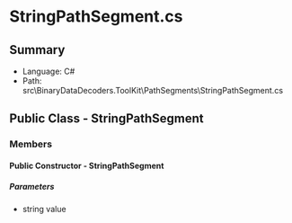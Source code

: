 ﻿# StringPathSegment.cs

## Summary

* Language: C#
* Path: src\BinaryDataDecoders.ToolKit\PathSegments\StringPathSegment.cs

## Public Class - StringPathSegment

### Members

#### Public Constructor - StringPathSegment

#####  Parameters

 - string value 

